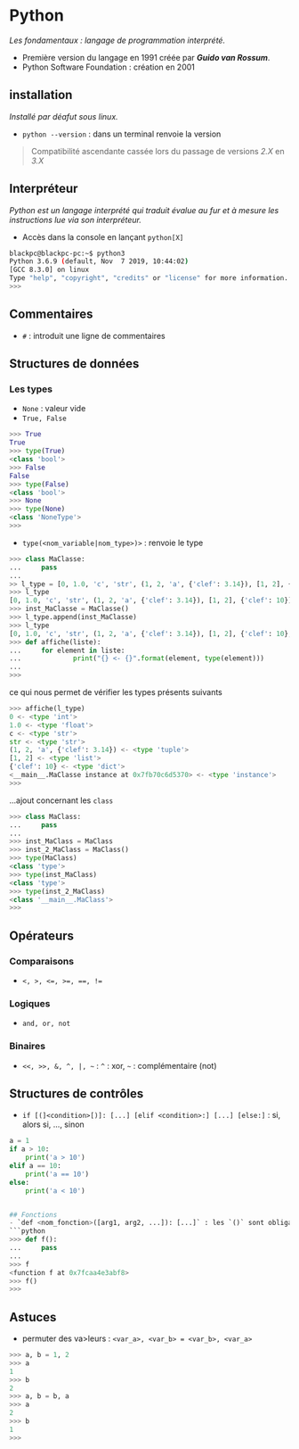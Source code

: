 # Python
_Les fondamentaux : langage de programmation interprété._

- Première version du langage en 1991 créée par ***Guido van Rossum***.
- Python Software Foundation : création en 2001

## installation
_Installé par déafut sous linux._
- `python --version` : dans un terminal renvoie la version

> Compatibilité ascendante cassée lors du passage de versions *2.X* en *3.X*

## Interpréteur
_Python est un langage interprété qui traduit évalue au fur et à mesure les instructions lue via son interpréteur._

- Accès dans la console en lançant `python[X]`
```bash
blackpc@blackpc-pc:~$ python3
Python 3.6.9 (default, Nov  7 2019, 10:44:02) 
[GCC 8.3.0] on linux
Type "help", "copyright", "credits" or "license" for more information.
>>> 
```

## Commentaires
- `#` : introduit une ligne de commentaires

## Structures de données
### Les types
- `None` : valeur vide
- `True, False`
```python
>>> True
True
>>> type(True)
<class 'bool'>
>>> False
False
>>> type(False)
<class 'bool'>
>>> None
>>> type(None)
<class 'NoneType'>
>>> 
```
- `type(<nom_variable|nom_type>)>` : renvoie le type
```python
>>> class MaClasse:
...     pass
... 
>> l_type = [0, 1.0, 'c', 'str', (1, 2, 'a', {'clef': 3.14}), [1, 2], {'clef': 10}]
>>> l_type
[0, 1.0, 'c', 'str', (1, 2, 'a', {'clef': 3.14}), [1, 2], {'clef': 10}]
>>> inst_MaClasse = MaClasse()
>>> l_type.append(inst_MaClasse)
>>> l_type
[0, 1.0, 'c', 'str', (1, 2, 'a', {'clef': 3.14}), [1, 2], {'clef': 10}, <__main__.MaClasse instance at 0x7fb70c6d5370>]
>>> def affiche(liste):
...     for element in liste:
...             print("{} <- {}".format(element, type(element)))
... 
>>> 
```
ce qui nous permet de vérifier les types présents suivants
```python
>>> affiche(l_type)
0 <- <type 'int'>
1.0 <- <type 'float'>
c <- <type 'str'>
str <- <type 'str'>
(1, 2, 'a', {'clef': 3.14}) <- <type 'tuple'>
[1, 2] <- <type 'list'>
{'clef': 10} <- <type 'dict'>
<__main__.MaClasse instance at 0x7fb70c6d5370> <- <type 'instance'>
>>> 
```
...ajout concernant les `class`
```python
>>> class MaClass:
...     pass
... 
>>> inst_MaClass = MaClass
>>> inst_2_MaClass = MaClass()
>>> type(MaClass)
<class 'type'>
>>> type(inst_MaClass)
<class 'type'>
>>> type(inst_2_MaClass)
<class '__main__.MaClass'>
>>> 
```
## Opérateurs
### Comparaisons
- `<, >, <=, >=, ==, !=`
### Logiques
- `and, or, not`
### Binaires
- `<<, >>, &, ^, |, ~` : `^` : xor, `~` : complémentaire (not)
## Structures de contrôles
- `if [(]<condition>[)]: [...] [elif <condition>:] [...] [else:]` : si, alors si, ..., sinon
```python
a = 1 
if a > 10: 
    print('a > 10')
elif a == 10: 
    print('a == 10')
else:
    print('a < 10')
```
```python

## Fonctions
- `def <nom_fonction>([arg1, arg2, ...]): [...]` : les `()` sont obligatoires
```python
>>> def f():
...     pass
... 
>>> f
<function f at 0x7fcaa4e3abf8>
>>> f()
>>> 
```
## Astuces
- permuter des va>leurs : `<var_a>, <var_b> = <var_b>, <var_a>`
```python
>>> a, b = 1, 2
>>> a
1
>>> b
2
>>> a, b = b, a
>>> a
2
>>> b
1
>>> 
```